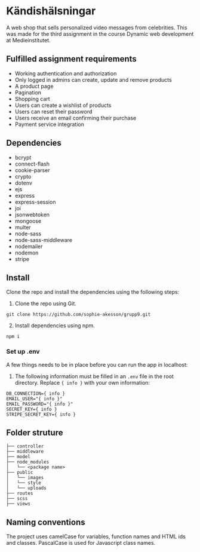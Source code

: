 # Kändishälsningar
A web shop that sells personalized video messages from celebrities. This was made for the third assignment in the course Dynamic web development at Medieinstitutet.
## Fulfilled assignment requirements
- Working authentication and authorization
- Only logged in admins can create, update and remove products
- A product page
- Pagination
- Shopping cart
- Users can create a wishlist of products
- Users can reset their password
- Users receive an email confirming their purchase
- Payment service integration
## Dependencies
- bcrypt
- connect-flash
- cookie-parser
- crypto
- dotenv
- ejs
- express
- express-session
- joi
- jsonwebtoken
- mongoose
- multer
- node-sass
- node-sass-middleware
- nodemailer
- nodemon
- stripe
##  Install
Clone the repo and install the dependencies using the following steps:
1. Clone the repo using Git.
```
git clone https://github.com/sophie-akesson/grupp9.git
```
2. Install dependencies using npm.
```
npm i
```
### Set up .env
A few things needs to be in place before you can run the app in localhost:
1. The following information must be filled in an `.env` file in the root directory. Replace `{ info }` with your own information:
```
DB_CONNECTION={ info }
EMAIL_USER="{ info }"
EMAIL_PASSWORD="{ info }"
SECRET_KEY={ info }
STRIPE_SECRET_KEY={ info }
```
## Folder struture
```
├── controller
├── middleware
├── model
├── node_modules
│   └── <package name>
├── public
│   └── images
│   └── style
│   └── uploads
├── routes
├── scss
├── views
```
## Naming conventions
The project uses camelCase for variables, function names and HTML ids and classes. PascalCase is used for Javascript class names.
